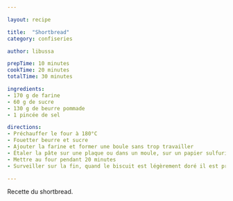 ```yaml
---

layout: recipe

title:  "Shortbread"
category: confiseries

author: libussa

prepTime: 10 minutes
cookTime: 20 minutes
totalTime: 30 minutes

ingredients:
- 170 g de farine
- 60 g de sucre
- 130 g de beurre pommade
- 1 pincée de sel

directions:
- Préchauffer le four à 180°C
- Fouetter beurre et sucre
- Ajouter la farine et former une boule sans trop travailler
- Étaler la pâte sur une plaque ou dans un moule, sur un papier sulfurisé. Le biscuit doit faire à peu près 1 cm
- Mettre au four pendant 20 minutes
- Surveiller sur la fin, quand le biscuit est légèrement doré il est prêt

---
```


Recette du shortbread.
